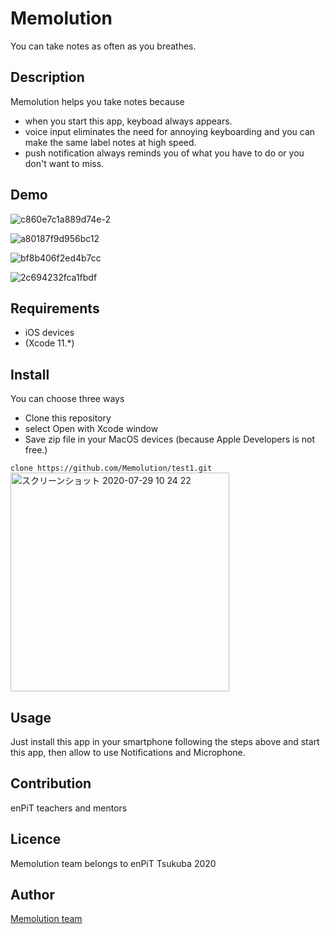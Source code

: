 # Memolution
You can take notes as often as you breathes.

## Description
Memolution helps you take notes because
- when you start this app, keyboad always appears. 
- voice input eliminates the need for annoying keyboarding and you can make the same label notes at high speed.
- push notification always reminds you of what you have to do or you don't want to miss.

## Demo
![c860e7c1a889d74e-2](https://user-images.githubusercontent.com/60470162/88744581-c0462e80-d182-11ea-8555-e463f9262422.gif)

![a80187f9d956bc12](https://user-images.githubusercontent.com/60470162/88744658-f5eb1780-d182-11ea-85d5-d7e69644193c.gif)
 
![bf8b406f2ed4b7cc](https://user-images.githubusercontent.com/60470162/88744662-f71c4480-d182-11ea-9a3c-af290e6441c5.gif)

![2c694232fca1fbdf](https://user-images.githubusercontent.com/60470162/88745245-7b22fc00-d184-11ea-9ab9-c46acf0eda45.gif)


## Requirements
- iOS devices
- (Xcode 11.*)

## Install
You can choose three ways

- Clone this repository 
- select Open with Xcode window
- Save zip file in your MacOS devices 
(because Apple Developers is not free.)

`clone https://github.com/Memolution/test1.git`
<img width="350" alt="スクリーンショット 2020-07-29 10 24 22" src="https://user-images.githubusercontent.com/60470162/88745792-d43f5f80-d185-11ea-8234-f2a981d61893.png">

## Usage
Just install this app in your smartphone following the steps above and start this app, then allow to use Notifications and Microphone.

## Contribution
enPiT teachers and mentors

## Licence
Memolution team belongs to enPiT Tsukuba 2020

## Author
[Memolution team](https://github.com/Memolution)

